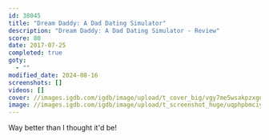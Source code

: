 ```yaml
---
id: 38045
title: "Dream Daddy: A Dad Dating Simulator"
description: "Dream Daddy: A Dad Dating Simulator - Review"
score: 80
date: 2017-07-25
completed: true
goty:
  - ""
modified_date: 2024-08-16
screenshots: []
videos: []
cover: //images.igdb.com/igdb/image/upload/t_cover_big/vgy7me5wsakpzxgnnmaw.jpg
image: //images.igdb.com/igdb/image/upload/t_screenshot_huge/uqphpbmciy6whgeqy7im.jpg
---
```

Way better than I thought it'd be!